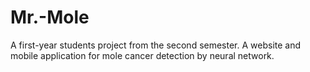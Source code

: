 # Mr.-Mole
A first-year students project from the second semester. A website and mobile application for mole cancer detection by neural network.
